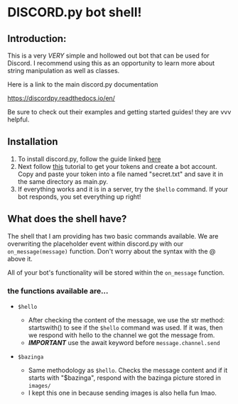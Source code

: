 # DISCORD.py bot shell!

## Introduction:
This is a very _VERY_ simple and hollowed out bot that can be used for Discord. I recommend
using this as an opportunity to learn more about string manipulation as well as classes.

Here is a link to the main discord.py documentation

https://discordpy.readthedocs.io/en/

Be sure to check out their examples and getting started guides! they are vvv helpful.

## Installation
1. To install discord.py, follow the guide linked [here](https://discordpy.readthedocs.io/en/latest/intro.html)
2. Next follow [this](https://discordpy.readthedocs.io/en/latest/discord.html) tutorial to get your 
tokens and create a bot account. Copy and paste your token into a file named "secret.txt" and save it
in the same directory as main.py.
3. If everything works and it is in a server, try the `$hello` command. If your bot responds, you set
everything up right!

## What does the shell have?
The shell that I am providing has two basic commands available. We are overwriting the placeholder
event within discord.py with our `on_message(message)` function. Don't worry about the syntax with the
@ above it. 

All of your bot's functionality will be stored within the `on_message` function.

### the functions available are... 
- `$hello`
    - After checking the content of the message, we use the str method: startswith() to see
    if the `$hello` command was used. If it was, then we respond with hello to the channel we got the message from.
    - ***IMPORTANT*** use the await keyword before `message.channel.send`
    
- `$bazinga`
    - Same methodology as `$hello`. Checks the message content and if it starts with "$bazinga", respond with
    the bazinga picture stored in `images/`
    - I kept this one in because sending images is also hella fun lmao.
    
